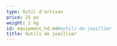 ```yaml
---
type: Outil d'artisan
price: 25 po
weight: 1 kg
id: equipment_hd.md#outils-de-joaillier
title: Outils de joaillier
---
```


